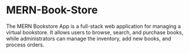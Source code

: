 # MERN-Book-Store

The MERN Bookstore App is a full-stack web application for managing a virtual bookstore. It allows users to browse, search, and purchase books, while administrators can manage the inventory, add new books, and process orders.
